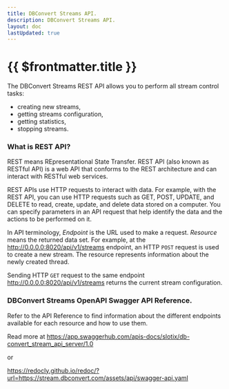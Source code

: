 ```yaml
---
title: DBConvert Streams API.
description: DBConvert Streams API.
layout: doc
lastUpdated: true
---
```


# {{ $frontmatter.title }}

The DBConvert Streams REST API allows you to perform all stream control tasks:

- creating new streams,
- getting streams configuration,
- getting statistics,
- stopping streams.

### What is REST API?

REST means REpresentational State Transfer. REST API (also known as RESTful API) is a web API that conforms to the REST architecture and can interact with RESTful web services.

REST APIs use HTTP requests to interact with data. For example, with the REST API, you can use HTTP requests such as GET, POST, UPDATE, and DELETE to read, create, update, and delete data stored on a computer. You can specify parameters in an API request that help identify the data and the actions to be performed on it.

In API terminology, _Endpoint_ is the URL used to make a request. _Resource_ means the returned data set. For example, at the http://0.0.0.0:8020/api/v1/streams endpoint, an HTTP `POST` request is used to create a new stream. The resource represents information about the newly created thread.

Sending HTTP `GET` request to the same endpoint http://0.0.0.0:8020/api/v1/streams returns the current stream configuration.

### DBConvert Streams OpenAPI Swagger API Reference.

Refer to the API Reference to find information about the different endpoints available for each resource and how to use them.

Read more at https://app.swaggerhub.com/apis-docs/slotix/db-convert_stream_api_server/1.0

or

https://redocly.github.io/redoc/?url=https://stream.dbconvert.com/assets/api/swagger-api.yaml
